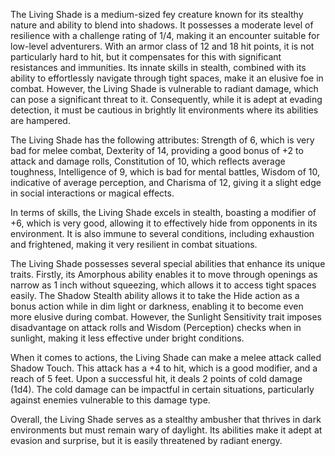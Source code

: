 The Living Shade is a medium-sized fey creature known for its stealthy nature and ability to blend into shadows. It possesses a moderate level of resilience with a challenge rating of 1/4, making it an encounter suitable for low-level adventurers. With an armor class of 12 and 18 hit points, it is not particularly hard to hit, but it compensates for this with significant resistances and immunities. Its innate skills in stealth, combined with its ability to effortlessly navigate through tight spaces, make it an elusive foe in combat. However, the Living Shade is vulnerable to radiant damage, which can pose a significant threat to it. Consequently, while it is adept at evading detection, it must be cautious in brightly lit environments where its abilities are hampered.

The Living Shade has the following attributes: Strength of 6, which is very bad for melee combat, Dexterity of 14, providing a good bonus of +2 to attack and damage rolls, Constitution of 10, which reflects average toughness, Intelligence of 9, which is bad for mental battles, Wisdom of 10, indicative of average perception, and Charisma of 12, giving it a slight edge in social interactions or magical effects. 

In terms of skills, the Living Shade excels in stealth, boasting a modifier of +6, which is very good, allowing it to effectively hide from opponents in its environment. It is also immune to several conditions, including exhaustion and frightened, making it very resilient in combat situations.

The Living Shade possesses several special abilities that enhance its unique traits. Firstly, its Amorphous ability enables it to move through openings as narrow as 1 inch without squeezing, which allows it to access tight spaces easily. The Shadow Stealth ability allows it to take the Hide action as a bonus action while in dim light or darkness, enabling it to become even more elusive during combat. However, the Sunlight Sensitivity trait imposes disadvantage on attack rolls and Wisdom (Perception) checks when in sunlight, making it less effective under bright conditions.

When it comes to actions, the Living Shade can make a melee attack called Shadow Touch. This attack has a +4 to hit, which is a good modifier, and a reach of 5 feet. Upon a successful hit, it deals 2 points of cold damage (1d4). The cold damage can be impactful in certain situations, particularly against enemies vulnerable to this damage type.

Overall, the Living Shade serves as a stealthy ambusher that thrives in dark environments but must remain wary of daylight. Its abilities make it adept at evasion and surprise, but it is easily threatened by radiant energy.